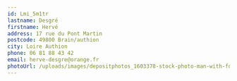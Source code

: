 ```yaml
---
id: Lmi_5m1tr
lastname: Desgré
firstname: Hervé
address: 17 rue du Pont Martin
postcode: 49800 Brain/authion
city: Loire Authion
phone: 06 81 88 43 42
email: herve-desgre@orange.fr
photoUrl: /uploads/images/depositphotos_1603378-stock-photo-man-with-fork-on-white.jpg
---
```

